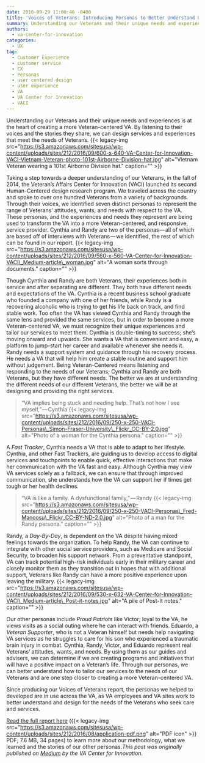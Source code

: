 ```yaml
---
date: 2016-09-29 11:00:46 -0400
title: 'Voices of Veterans: Introducing Personas to Better Understand Our Customers'
summary: Understanding our Veterans and their unique needs and experiences is at the heart of creating a more Veteran-centered VA. By listening to their voices and the stories they share, we can design services and experiences that meet the needs of Veterans. Taking a step towards a deeper understanding of our Veterans, in the fall of
authors:
  - va-center-for-innovation
categories:
  - UX
tag:
  - Customer Experience
  - customer service
  - CX
  - Personas
  - user centered design
  - user experience
  - VA
  - VA Center for Innovation
  - VACI
---
```


Understanding our Veterans and their unique needs and experiences is at the heart of creating a more Veteran-centered VA. By listening to their voices and the stories they share, we can design services and experiences that meet the needs of Veterans. {{< legacy-img src="https://s3.amazonaws.com/sitesusa/wp-content/uploads/sites/212/2016/09/600-x-640-VA-Center-for-Innovation-VACI-Vietnam-Veteran-photo-101st-Airborne-Division-hat.jpg" alt="Vietnam Veteran wearing a 101st Airborne Division hat." caption="" >}} 

Taking a step towards a deeper understanding of our Veterans, in the fall of 2014, the Veteran’s Affairs Center for Innovation (VACI) launched its second Human-Centered design research program. We traveled across the country and spoke to over one hundred Veterans from a variety of backgrounds. Through their voices, we identified seven distinct personas to represent the range of Veterans’ attitudes, wants, and needs with respect to the VA. These personas, and the experiences and needs they represent are being used to transform the VA into a more Veteran-centered, and responsive, service provider. Cynthia and Randy are two of the personas — all of which are based off of interviews with Veterans — we identified, the rest of which can be found in our report. {{< legacy-img src="https://s3.amazonaws.com/sitesusa/wp-content/uploads/sites/212/2016/09/560-x-560-VA-Center-for-Innovation-VACI\_Medium-article\_woman.jpg" alt="A woman sorts through documents." caption="" >}} 

Though Cynthia and Randy are both Veterans, their experiences both in service and after separating are different. They both have different needs and expectations of the VA. Cynthia is a recent business school graduate who founded a company with one of her friends, while Randy is a recovering alcoholic who is trying to get his life back on track, and find stable work. Too often the VA has viewed Cynthia and Randy through the same lens and provided the same services, but in order to become a more Veteran-centered VA, we must recognize their unique experiences and tailor our services to meet them. Cynthia is double-timing to success; she’s moving onward and upwards. She wants a VA that is convenient and easy, a platform to jump-start her career and available whenever she needs it. Randy needs a support system and guidance through his recovery process. He needs a VA that will help him create a stable routine and support him without judgement. Being Veteran-Centered means listening and responding to the needs of our Veterans; Cynthia and Randy are both Veterans, but they have different needs. The better we are at understanding the different needs of our different Veterans, the better we will be at designing and providing the right services.

> “VA implies being stuck and needing help. That’s not how I see myself,” — Cynthia {{< legacy-img src="https://s3.amazonaws.com/sitesusa/wp-content/uploads/sites/212/2016/09/250-x-250-VACI-Personas\_Simon-Fraser-University\_Flickr_CC-BY-2.0.jpg" alt="Photo of a woman for the Cynthia persona." caption="" >}} 

A <em class="markup--em markup--p-em">Fast Tracker</em>, Cynthia needs a VA that is able to adapt to her lifestyle. Cynthia, and other Fast Trackers, are guiding us to develop access to digital services and touchpoints to enable quick, effective interactions that make her communication with the VA fast and easy. Although Cynthia may view VA services solely as a fallback, we can ensure that through improved communication, she understands how the VA can support her if times get tough or her health declines.

> “VA is like a family. A dysfunctional family,” — Randy {{< legacy-img src="https://s3.amazonaws.com/sitesusa/wp-content/uploads/sites/212/2016/09/250-x-250-VACI-Personas\_Fred-Mancosu\_Flickr_CC-BY-ND-2.0.jpg" alt="Photo of a man for the Randy persona." caption="" >}} 

Randy, a _Day-By-Day_, is dependent on the VA despite having mixed feelings towards the organization. To help Randy, the VA can continue to integrate with other social service providers, such as Medicare and Social Security, to broaden his support network. From a preventative standpoint, VA can track potential high-risk individuals early in their military career and closely monitor them as they transition out in hopes that with additional support, Veterans like Randy can have a more positive experience upon leaving the military. {{< legacy-img src="https://s3.amazonaws.com/sitesusa/wp-content/uploads/sites/212/2016/09/530-x-632-VA-Center-for-Innovation-VACI\_Medium-article\_Post-it-notes.jpg" alt="A pile of Post-It notes." caption="" >}} 

Our other personas include <em class="markup--em markup--p-em">Proud Patriots </em>like Victor; loyal to the VA, he views visits as a social outing where he can interact with friends. Eduardo, a _Veteran Supporter_, who is not a Veteran himself but needs help navigating VA services as he struggles to care for his son who experienced a traumatic brain injury in combat. Cynthia, Randy, Victor, and Eduardo represent real Veterans’ attitudes, wants, and needs. By using them as our guides and advisers, we can determine if we are creating programs and initiatives that will have a positive impact on a Veteran’s life. Through our personas, we can better understand how to tailor our services to the needs of our Veterans and are one step closer to creating a more Veteran-centered VA.

Since producing our Voices of Veterans report, the personas we helped to developed are in use across the VA, as VA employees and VA sites work to better understand and design for the needs of the Veterans who seek care and services.

[Read the full report here](http://www.innovation.va.gov/docs/Voices_Of_Veterans_11_12_4.pdf) ({{< legacy-img src="https://s3.amazonaws.com/sitesusa/wp-content/uploads/sites/212/2016/08/application-pdf.png" alt="PDF icon" >}} PDF; 7.6 MB, 34 pages) to learn more about our methodology, what we learned and the stories of our other personas._This post was originally published on [Medium](https://medium.com/@VAInnovation) by the VA Center for Innovation._